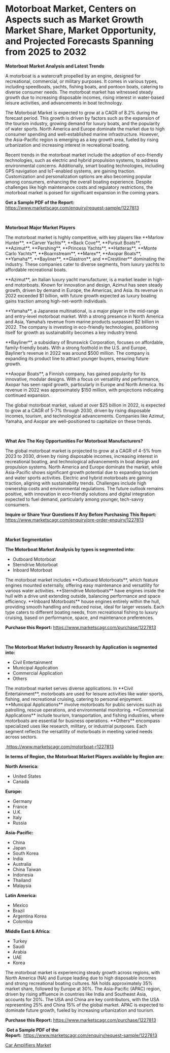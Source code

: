 <p><h1>Motorboat Market, Centers on Aspects such as Market Growth Market Share, Market Opportunity, and Projected Forecasts Spanning from 2025 to 2032</h1></p><p><strong>Motorboat Market Analysis and Latest Trends</strong></p>
<p><p>A motorboat is a watercraft propelled by an engine, designed for recreational, commercial, or military purposes. It comes in various types, including speedboats, yachts, fishing boats, and pontoon boats, catering to diverse consumer needs. The motorboat market has witnessed steady growth due to increasing disposable incomes, rising interest in water-based leisure activities, and advancements in boat technology.</p><p>The Motorboat Market is expected to grow at a CAGR of 8.2% during the forecast period. This growth is driven by factors such as the expansion of the tourism industry, growing demand for luxury boats, and the popularity of water sports. North America and Europe dominate the market due to high consumer spending and well-established marine infrastructure. However, the Asia-Pacific region is emerging as a key growth area, fueled by rising urbanization and increasing interest in recreational boating.</p><p>Recent trends in the motorboat market include the adoption of eco-friendly technologies, such as electric and hybrid propulsion systems, to address environmental concerns. Additionally, smart boating technologies, including GPS navigation and IoT-enabled systems, are gaining traction. Customization and personalization options are also becoming popular among consumers, enhancing the overall boating experience. Despite challenges like high maintenance costs and regulatory restrictions, the motorboat market is poised for significant expansion in the coming years.</p></p>
<p><strong>Get a Sample PDF of the Report:&nbsp;</strong> <a href="https://www.marketscagr.com/enquiry/request-sample/1227813?utm_campaign=1869&utm_medium=2&utm_source=Github&utm_content=ia&utm_term=22012025&utm_id=motorboat">https://www.marketscagr.com/enquiry/request-sample/1227813</a></p>
<p>&nbsp;</p>
<p><strong>Motorboat Major Market Players</strong></p>
<p><p>The motorboat market is highly competitive, with key players like **Marlow Hunter**, **Carver Yachts**, **Back Cove**, **Pursuit Boats**, **Azimut**, **Pershing**, **Princess Yachts**, **Hatteras**, **Monte Carlo Yachts**, **Boarnstream**, **Marex**, **Axopar Boats**, **Yamaha**, **Bayliner**, **Glastron**, and **Crestliner** dominating the industry. These companies cater to diverse segments, from luxury yachts to affordable recreational boats.</p><p>**Azimut**, an Italian luxury yacht manufacturer, is a market leader in high-end motorboats. Known for innovation and design, Azimut has seen steady growth, driven by demand in Europe, the Americas, and Asia. Its revenue in 2022 exceeded $1 billion, with future growth expected as luxury boating gains traction among high-net-worth individuals.</p><p>**Yamaha**, a Japanese multinational, is a major player in the mid-range and entry-level motorboat market. With a strong presence in North America and Asia, Yamaha’s revenue from marine products surpassed $2 billion in 2022. The company is investing in eco-friendly technologies, positioning itself for growth as sustainability becomes a key industry trend.</p><p>**Bayliner**, a subsidiary of Brunswick Corporation, focuses on affordable, family-friendly boats. With a strong foothold in the U.S. and Europe, Bayliner’s revenue in 2022 was around $500 million. The company is expanding its product line to attract younger buyers, ensuring future growth.</p><p>**Axopar Boats**, a Finnish company, has gained popularity for its innovative, modular designs. With a focus on versatility and performance, Axopar has seen rapid growth, particularly in Europe and North America. Its revenue in 2022 was approximately $150 million, with projections indicating continued expansion.</p><p>The global motorboat market, valued at over $25 billion in 2022, is expected to grow at a CAGR of 5-7% through 2030, driven by rising disposable incomes, tourism, and technological advancements. Companies like Azimut, Yamaha, and Axopar are well-positioned to capitalize on these trends.</p></p>
<p>&nbsp;</p>
<p><strong>What Are The Key Opportunities For Motorboat Manufacturers?</strong></p>
<p><p>The global motorboat market is projected to grow at a CAGR of 4-5% from 2023 to 2030, driven by rising disposable incomes, increasing interest in recreational boating, and technological advancements in boat design and propulsion systems. North America and Europe dominate the market, while Asia-Pacific shows significant growth potential due to expanding tourism and water sports activities. Electric and hybrid motorboats are gaining traction, aligning with sustainability trends. Challenges include high ownership costs and environmental regulations. The future outlook remains positive, with innovation in eco-friendly solutions and digital integration expected to fuel demand, particularly among younger, tech-savvy consumers.</p></p>
<p><strong>Inquire or Share Your Questions If Any Before Purchasing This Report:</strong> <a href="https://www.marketscagr.com/enquiry/pre-order-enquiry/1227813?utm_campaign=1869&utm_medium=2&utm_source=Github&utm_content=ia&utm_term=22012025&utm_id=motorboat">https://www.marketscagr.com/enquiry/pre-order-enquiry/1227813</a></p>
<p>&nbsp;</p>
<p><strong>Market Segmentation</strong></p>
<p><strong>The Motorboat Market Analysis by types is segmented into:</strong></p>
<p><ul><li>Outboard Motorboat</li><li>Sterndrive Motorboat</li><li>Inboard Motorboat</li></ul></p>
<p><p>The motorboat market includes **Outboard Motorboats**, which feature engines mounted externally, offering easy maintenance and versatility for various water activities. **Sterndrive Motorboats** have engines inside the hull with a drive unit extending outside, balancing performance and space efficiency. **Inboard Motorboats** house engines entirely within the hull, providing smooth handling and reduced noise, ideal for larger vessels. Each type caters to different boating needs, from recreational fishing to luxury cruising, based on performance, space, and maintenance preferences.</p></p>
<p><strong>Purchase this Report:&nbsp;</strong><a href="https://www.marketscagr.com/purchase/1227813?utm_campaign=1869&utm_medium=2&utm_source=Github&utm_content=ia&utm_term=22012025&utm_id=motorboat">https://www.marketscagr.com/purchase/1227813</a></p>
<p>&nbsp;</p>
<p><strong>The Motorboat Market Industry Research by Application is segmented into:</strong></p>
<p><ul><li>Civil Entertainment</li><li>Municipal Application</li><li>Commercial Application</li><li>Others</li></ul></p>
<p><p>The motorboat market serves diverse applications. In **Civil Entertainment**, motorboats are used for leisure activities like water sports, fishing, and recreational cruising, catering to personal enjoyment. **Municipal Applications** involve motorboats for public services such as patrolling, rescue operations, and environmental monitoring. **Commercial Applications** include tourism, transportation, and fishing industries, where motorboats are essential for business operations. **Others** encompass specialized uses like research, military, or industrial purposes. Each segment reflects the versatility of motorboats in meeting varied needs across sectors.</p></p>
<p><a href="https://www.marketscagr.com/motorboat-r1227813?utm_campaign=1869&utm_medium=2&utm_source=Github&utm_content=ia&utm_term=22012025&utm_id=motorboat">&nbsp;https://www.marketscagr.com/motorboat-r1227813</a></p>
<p><strong>In terms of Region, the Motorboat Market Players available by Region are:</strong></p>
<p>
    <p> <strong> North America: </strong>
        <ul>
            <li>United States</li>
            <li>Canada</li>
        </ul>
        </p> 
    <p> <strong> Europe: </strong>
        <ul>
            <li>Germany</li>
            <li>France</li>
            <li>U.K.</li>
            <li>Italy</li>
            <li>Russia</li>
        </ul>
        </p> 
    <p> <strong> Asia-Pacific: </strong>
        <ul>
            <li>China</li>
            <li>Japan</li>
            <li>South Korea</li>
            <li>India</li>
            <li>Australia</li>
            <li>China Taiwan</li>
            <li>Indonesia</li>
            <li>Thailand</li>
            <li>Malaysia</li>
        </ul>
        </p> 
    <p> <strong> Latin America: </strong>
        <ul>
            <li>Mexico</li>
            <li>Brazil</li>
            <li>Argentina Korea</li>
            <li>Colombia</li>
        </ul>
        </p> 
    <p> <strong> Middle East & Africa: </strong>
        <ul>
            <li>Turkey</li>
            <li>Saudi</li>
            <li>Arabia</li>
            <li>UAE</li>
            <li>Korea</li>
        </ul>
    </p>
    </p>
<p><p>The motorboat market is experiencing steady growth across regions, with North America (NA) and Europe leading due to high disposable incomes and strong recreational boating cultures. NA holds approximately 35% market share, followed by Europe at 30%. The Asia-Pacific (APAC) region, driven by rising affluence in countries like India and Southeast Asia, accounts for 20%. The USA and China are key contributors, with the USA representing 25% and China 15% of the global market. APAC is expected to dominate future growth, fueled by increasing urbanization and tourism.</p></p>
<p><strong>Purchase this Report: </strong><a href="https://www.marketscagr.com/purchase/1227813?utm_campaign=1869&utm_medium=2&utm_source=Github&utm_content=ia&utm_term=22012025&utm_id=motorboat">https://www.marketscagr.com/purchase/1227813</a></p>
<p>&nbsp;<strong>Get a Sample PDF of the Report:&nbsp;&nbsp;</strong><a href="https://www.marketscagr.com/enquiry/request-sample/1227813?utm_campaign=1869&utm_medium=2&utm_source=Github&utm_content=ia&utm_term=22012025&utm_id=motorboat">https://www.marketscagr.com/enquiry/request-sample/1227813</a></p>
<p><strong></strong></p>
<p><p><a href="https://github.com/CliffMedina6/Market-Research-Report-List-7/blob/main/car-amplifiers-market.md?utm_campaign=1869&utm_medium=2&utm_source=Github&utm_content=ia&utm_term=22012025&utm_id=motorboat">Car Amplifiers Market</a></p></p>